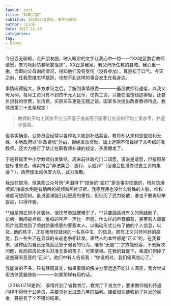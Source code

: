 ```yaml
---
layout: post
title: “科教兴国”
subtitle: 20180718更新，事件已解决
author: Coink
date: 2017-12-10
categories:
tag:
- Diary
---
```


今日百无聊赖，点开朋友圈，映入眼帘的文字让我心中一惊——“XX地区数百教师请愿，警方喷射防暴喷雾驱逐”，XX正是我家，我父母所任教的县城。我心里一揪，当即向父母询问情况，得知他们没有受伤（没有参加），算是松了口气。今天之前，任我思维怎样跳跃，也想不到这样的事会发生在我身边。

事情闹得挺大，多方求证之后，了解到事情原委————基层教师待遇低，以我父母为例，每月工资只有不到四千元人民币，仅靠工资，只能在温饱线边徘徊，还要负担我的学费，生活费，买房买车更是无稽之谈。国家多次提出改善教师待遇，教师法第二十五条规定：

> 教师的平均工资水平应当不低于或者高于国家公务员的平均工资水平，并逐步提高。

但事实确是，公务员会经常以各种名义收到补贴奖金，教师却从来和这些福利无缘，本地政府以“财政紧张”为由，拒绝发放奖励。加上近期不仅裁掉了未考编的准教师，还大力推行了禁止在职教师补课的规定。矛盾爆发了。

于是县城里中小学教师自发集结，周末前往政府门口请愿，虽说是请愿，但按照某些标准来说，确实符合“非法集会、游行、示威罪”（但谁会批准你讨要工资的集会？），政府便出动保安大队，武力驱散。

我没在现场，但某些公众号所“声泪俱下”控诉的“殴打”是没事实依据的，喷射防爆喷雾/辣椒水倒是有确凿的视频和照片证据。我等屁民也没什么特殊的人脉，维权难度可想而知。虽说罢课能引起更高的重视，但经历了武力驱散，谁也不敢再轻举妄动，只得作罢。

**但是网民却不肯罢休，很快节奏就被带歪了。**只要跟县城有关的网络圈子，仿佛一瞬间被点燃，维权的呼声一声比一声高，什么样的声音都有，甚至有人顺着照片线索找到了喷射防暴喷雾的警察本人，以煽动形式公布了他的个人信息，以及...他的孩子，正在我母校就读的一名高中生，的信息。颇有正义兴师问罪的感觉，我一些生活在县城的亲戚也争相转发。果然人的本性都是“正义”的，在我看来，这种因为自己无能而迁怒于弱者的行为，唯有“无脑”二字方能形容，不去解决问题，反而把舆论矛头对准无辜的孩子，可笑至极。在我的督促下，亲戚们删掉了这些藏有恶意的“正义”。他们中有人告诉我：“你说的对，我们偏离初心了。”

我能做的不多，只有静观其变，如果事情的解决方案远远不能让人满意，我会尝试用法律武器维权————如果那样有用的话。

（2018.07.18更新）
事情传到了省教育厅，教育厅下发文件，要求教师福利待遇同样不得低于公务员，并要求补发过去几年的福利。接着很快便收到了补发的奖金，算是有了个不错的结果。